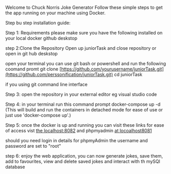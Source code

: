 Welcome to Chuck Norris Joke Generator 
Follow these simple steps to get the app running on your machine using Docker.

Step bu step installation guide:

Step 1: Requirements
please make sure you have the following installed on your local
docker 
github deskstop

step 2:Clone the Repository
Open up juniorTask and close repository
or open in git hub deskstop

open your terminal you  can use git bash or powershell and run the following coomand promt 
git clone [https://github.com/yourusername/juniorTask.git](https://github.com/perssonification/juniorTask.git)
cd juniorTask

if you using git command line interface 

Step 3: open the repository in your external editor
eg visual studio code

Step 4: 
in your terminal run this command prompt 
docker-compose up -d 
(This will build and run the containers in detached mode for ease of use or just use 'docker-compose up'.)

Step 5: 
once the docker is up and running you can visit these links for ease of access
vist [the localhost:8082](http://localhost:8082/View/index.php)
and phpmyadmin [at locoalhost8081](http://localhost:8081/index.php?route=/database/export&db=chuck_norris)

should you need login in details for phpmyAdmin
the username and password are set to "root"

step 6: 
enjoy the web application, 
you can now generate jokes, save them, add to favourites, view and delete saved jokes and interact with th mySQl database 
